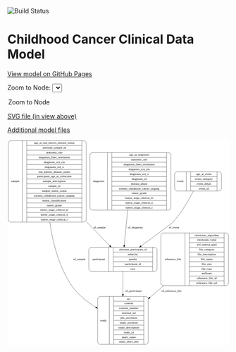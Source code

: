 <link rel='stylesheet' href="assets/style.css">
<link rel='stylesheet' href="https://unpkg.com/leaflet@1.5.1/dist/leaflet.css" integrity="sha512-xwE/Az9zrjBIphAcBb3F6JVqxf46+CDLwfLMHloNu6KEQCAWi6HcDUbeOfBIptF7tcCzusKFjFw2yuvEpDL9wQ==" crossorigin="">
<script type="text/javascript" src="https://code.jquery.com/jquery-3.2.1.min.js"></script>
<script type="text/javascript"  src="https://unpkg.com/leaflet@1.5.1/dist/leaflet.js"></script>
<script type="text/javascript" src="assets/actions.js"></script>

![Build Status](https://github.com/CBIIT/c3d-model/actions/workflows/model-test-and-deploy.yml/badge.svg)

# Childhood Cancer Clinical Data Model

[View model on GitHub Pages](https://cbiit.github.io/c3d-model/)


Zoom to Node: <select id="node_select">
  <option value="">Zoom to Node</option>
</select>
<div id="model"></div>

<p>
<a href="./model-desc/c3d-model.svg">SVG file (in view above)</a>
<p>
<a href="./model-desc">Additional model files</a>
<div id='graph' style='display:off;'>
<svg width="1067pt" height="987pt"
 viewBox="0.00 0.00 1067.00 987.00" xmlns="http://www.w3.org/2000/svg" xmlns:xlink="http://www.w3.org/1999/xlink">
<g id="graph0" class="graph" transform="scale(1 1) rotate(0) translate(4 983)">
<title>Perl</title>
<polygon fill="#ffffff" stroke="transparent" points="-4,4 -4,-983 1063,-983 1063,4 -4,4"/>
<!-- study -->
<g id="node1" class="node">
<title>study</title>
<path fill="none" stroke="#000000" d="M442,-.5C442,-.5 661,-.5 661,-.5 667,-.5 673,-6.5 673,-12.5 673,-12.5 673,-218.5 673,-218.5 673,-224.5 667,-230.5 661,-230.5 661,-230.5 442,-230.5 442,-230.5 436,-230.5 430,-224.5 430,-218.5 430,-218.5 430,-12.5 430,-12.5 430,-6.5 436,-.5 442,-.5"/>
<text text-anchor="middle" x="458" y="-111.8" font-family="Times,serif" font-size="14.00" fill="#000000">study</text>
<polyline fill="none" stroke="#000000" points="486,-.5 486,-230.5 "/>
<text text-anchor="middle" x="496.5" y="-111.8" font-family="Times,serif" font-size="14.00" fill="#000000"> </text>
<polyline fill="none" stroke="#000000" points="507,-.5 507,-230.5 "/>
<text text-anchor="middle" x="579.5" y="-215.3" font-family="Times,serif" font-size="14.00" fill="#000000">acl</text>
<polyline fill="none" stroke="#000000" points="507,-207.5 652,-207.5 "/>
<text text-anchor="middle" x="579.5" y="-192.3" font-family="Times,serif" font-size="14.00" fill="#000000">consent</text>
<polyline fill="none" stroke="#000000" points="507,-184.5 652,-184.5 "/>
<text text-anchor="middle" x="579.5" y="-169.3" font-family="Times,serif" font-size="14.00" fill="#000000">consent_number</text>
<polyline fill="none" stroke="#000000" points="507,-161.5 652,-161.5 "/>
<text text-anchor="middle" x="579.5" y="-146.3" font-family="Times,serif" font-size="14.00" fill="#000000">external_url</text>
<polyline fill="none" stroke="#000000" points="507,-138.5 652,-138.5 "/>
<text text-anchor="middle" x="579.5" y="-123.3" font-family="Times,serif" font-size="14.00" fill="#000000">phs_accession</text>
<polyline fill="none" stroke="#000000" points="507,-115.5 652,-115.5 "/>
<text text-anchor="middle" x="579.5" y="-100.3" font-family="Times,serif" font-size="14.00" fill="#000000">study_acronym</text>
<polyline fill="none" stroke="#000000" points="507,-92.5 652,-92.5 "/>
<text text-anchor="middle" x="579.5" y="-77.3" font-family="Times,serif" font-size="14.00" fill="#000000">study_description</text>
<polyline fill="none" stroke="#000000" points="507,-69.5 652,-69.5 "/>
<text text-anchor="middle" x="579.5" y="-54.3" font-family="Times,serif" font-size="14.00" fill="#000000">study_id</text>
<polyline fill="none" stroke="#000000" points="507,-46.5 652,-46.5 "/>
<text text-anchor="middle" x="579.5" y="-31.3" font-family="Times,serif" font-size="14.00" fill="#000000">study_name</text>
<polyline fill="none" stroke="#000000" points="507,-23.5 652,-23.5 "/>
<text text-anchor="middle" x="579.5" y="-8.3" font-family="Times,serif" font-size="14.00" fill="#000000">study_short_title</text>
<polyline fill="none" stroke="#000000" points="652,-.5 652,-230.5 "/>
<text text-anchor="middle" x="662.5" y="-111.8" font-family="Times,serif" font-size="14.00" fill="#000000"> </text>
</g>
<!-- sample -->
<g id="node2" class="node">
<title>sample</title>
<path fill="none" stroke="#000000" d="M12,-587.5C12,-587.5 363,-587.5 363,-587.5 369,-587.5 375,-593.5 375,-599.5 375,-599.5 375,-966.5 375,-966.5 375,-972.5 369,-978.5 363,-978.5 363,-978.5 12,-978.5 12,-978.5 6,-978.5 0,-972.5 0,-966.5 0,-966.5 0,-599.5 0,-599.5 0,-593.5 6,-587.5 12,-587.5"/>
<text text-anchor="middle" x="34" y="-779.3" font-family="Times,serif" font-size="14.00" fill="#000000">sample</text>
<polyline fill="none" stroke="#000000" points="68,-587.5 68,-978.5 "/>
<text text-anchor="middle" x="78.5" y="-779.3" font-family="Times,serif" font-size="14.00" fill="#000000"> </text>
<polyline fill="none" stroke="#000000" points="89,-587.5 89,-978.5 "/>
<text text-anchor="middle" x="221.5" y="-963.3" font-family="Times,serif" font-size="14.00" fill="#000000">age_at_last_known_disease_status</text>
<polyline fill="none" stroke="#000000" points="89,-955.5 354,-955.5 "/>
<text text-anchor="middle" x="221.5" y="-940.3" font-family="Times,serif" font-size="14.00" fill="#000000">alternate_sample_id</text>
<polyline fill="none" stroke="#000000" points="89,-932.5 354,-932.5 "/>
<text text-anchor="middle" x="221.5" y="-917.3" font-family="Times,serif" font-size="14.00" fill="#000000">anatomic_site</text>
<polyline fill="none" stroke="#000000" points="89,-909.5 354,-909.5 "/>
<text text-anchor="middle" x="221.5" y="-894.3" font-family="Times,serif" font-size="14.00" fill="#000000">diagnosis_finer_resolution</text>
<polyline fill="none" stroke="#000000" points="89,-886.5 354,-886.5 "/>
<text text-anchor="middle" x="221.5" y="-871.3" font-family="Times,serif" font-size="14.00" fill="#000000">diagnosis_icd_cm</text>
<polyline fill="none" stroke="#000000" points="89,-863.5 354,-863.5 "/>
<text text-anchor="middle" x="221.5" y="-848.3" font-family="Times,serif" font-size="14.00" fill="#000000">diagnosis_icd_o</text>
<polyline fill="none" stroke="#000000" points="89,-840.5 354,-840.5 "/>
<text text-anchor="middle" x="221.5" y="-825.3" font-family="Times,serif" font-size="14.00" fill="#000000">last_known_disease_status</text>
<polyline fill="none" stroke="#000000" points="89,-817.5 354,-817.5 "/>
<text text-anchor="middle" x="221.5" y="-802.3" font-family="Times,serif" font-size="14.00" fill="#000000">participant_age_at_collection</text>
<polyline fill="none" stroke="#000000" points="89,-794.5 354,-794.5 "/>
<text text-anchor="middle" x="221.5" y="-779.3" font-family="Times,serif" font-size="14.00" fill="#000000">sample_description</text>
<polyline fill="none" stroke="#000000" points="89,-771.5 354,-771.5 "/>
<text text-anchor="middle" x="221.5" y="-756.3" font-family="Times,serif" font-size="14.00" fill="#000000">sample_id</text>
<polyline fill="none" stroke="#000000" points="89,-748.5 354,-748.5 "/>
<text text-anchor="middle" x="221.5" y="-733.3" font-family="Times,serif" font-size="14.00" fill="#000000">sample_tumor_status</text>
<polyline fill="none" stroke="#000000" points="89,-725.5 354,-725.5 "/>
<text text-anchor="middle" x="221.5" y="-710.3" font-family="Times,serif" font-size="14.00" fill="#000000">toronto_childhood_cancer_staging</text>
<polyline fill="none" stroke="#000000" points="89,-702.5 354,-702.5 "/>
<text text-anchor="middle" x="221.5" y="-687.3" font-family="Times,serif" font-size="14.00" fill="#000000">tumor_classification</text>
<polyline fill="none" stroke="#000000" points="89,-679.5 354,-679.5 "/>
<text text-anchor="middle" x="221.5" y="-664.3" font-family="Times,serif" font-size="14.00" fill="#000000">tumor_grade</text>
<polyline fill="none" stroke="#000000" points="89,-656.5 354,-656.5 "/>
<text text-anchor="middle" x="221.5" y="-641.3" font-family="Times,serif" font-size="14.00" fill="#000000">tumor_stage_clinical_m</text>
<polyline fill="none" stroke="#000000" points="89,-633.5 354,-633.5 "/>
<text text-anchor="middle" x="221.5" y="-618.3" font-family="Times,serif" font-size="14.00" fill="#000000">tumor_stage_clinical_n</text>
<polyline fill="none" stroke="#000000" points="89,-610.5 354,-610.5 "/>
<text text-anchor="middle" x="221.5" y="-595.3" font-family="Times,serif" font-size="14.00" fill="#000000">tumor_stage_clinical_t</text>
<polyline fill="none" stroke="#000000" points="354,-587.5 354,-978.5 "/>
<text text-anchor="middle" x="364.5" y="-779.3" font-family="Times,serif" font-size="14.00" fill="#000000"> </text>
</g>
<!-- sample&#45;&gt;study -->
<g id="edge6" class="edge">
<title>sample&#45;&gt;study</title>
<path fill="none" stroke="#000000" d="M199.9608,-587.4593C214.1689,-488.7811 243.8781,-371.3895 305.5,-282 334.6636,-239.6949 378.3898,-205.0992 420.9253,-178.6201"/>
<polygon fill="#000000" stroke="#000000" points="422.9854,-181.463 429.6945,-173.2631 419.3362,-175.4895 422.9854,-181.463"/>
<text text-anchor="middle" x="342" y="-405.3" font-family="Times,serif" font-size="14.00" fill="#000000">of_sample</text>
</g>
<!-- participant -->
<g id="node4" class="node">
<title>participant</title>
<path fill="none" stroke="#000000" d="M399.5,-351.5C399.5,-351.5 703.5,-351.5 703.5,-351.5 709.5,-351.5 715.5,-357.5 715.5,-363.5 715.5,-363.5 715.5,-454.5 715.5,-454.5 715.5,-460.5 709.5,-466.5 703.5,-466.5 703.5,-466.5 399.5,-466.5 399.5,-466.5 393.5,-466.5 387.5,-460.5 387.5,-454.5 387.5,-454.5 387.5,-363.5 387.5,-363.5 387.5,-357.5 393.5,-351.5 399.5,-351.5"/>
<text text-anchor="middle" x="435.5" y="-405.3" font-family="Times,serif" font-size="14.00" fill="#000000">participant</text>
<polyline fill="none" stroke="#000000" points="483.5,-351.5 483.5,-466.5 "/>
<text text-anchor="middle" x="494" y="-405.3" font-family="Times,serif" font-size="14.00" fill="#000000"> </text>
<polyline fill="none" stroke="#000000" points="504.5,-351.5 504.5,-466.5 "/>
<text text-anchor="middle" x="599.5" y="-451.3" font-family="Times,serif" font-size="14.00" fill="#000000">alternate_participant_id</text>
<polyline fill="none" stroke="#000000" points="504.5,-443.5 694.5,-443.5 "/>
<text text-anchor="middle" x="599.5" y="-428.3" font-family="Times,serif" font-size="14.00" fill="#000000">ethnicity</text>
<polyline fill="none" stroke="#000000" points="504.5,-420.5 694.5,-420.5 "/>
<text text-anchor="middle" x="599.5" y="-405.3" font-family="Times,serif" font-size="14.00" fill="#000000">gender</text>
<polyline fill="none" stroke="#000000" points="504.5,-397.5 694.5,-397.5 "/>
<text text-anchor="middle" x="599.5" y="-382.3" font-family="Times,serif" font-size="14.00" fill="#000000">participant_id</text>
<polyline fill="none" stroke="#000000" points="504.5,-374.5 694.5,-374.5 "/>
<text text-anchor="middle" x="599.5" y="-359.3" font-family="Times,serif" font-size="14.00" fill="#000000">race</text>
<polyline fill="none" stroke="#000000" points="694.5,-351.5 694.5,-466.5 "/>
<text text-anchor="middle" x="705" y="-405.3" font-family="Times,serif" font-size="14.00" fill="#000000"> </text>
</g>
<!-- sample&#45;&gt;participant -->
<g id="edge5" class="edge">
<title>sample&#45;&gt;participant</title>
<path fill="none" stroke="#000000" d="M375.0978,-590.2484C415.8666,-548.3596 456.2604,-506.856 488.0863,-474.1558"/>
<polygon fill="#000000" stroke="#000000" points="490.6903,-476.4985 495.1568,-466.8911 485.6739,-471.6163 490.6903,-476.4985"/>
<text text-anchor="middle" x="439" y="-557.8" font-family="Times,serif" font-size="14.00" fill="#000000">of_sample</text>
</g>
<!-- diagnosis -->
<g id="node3" class="node">
<title>diagnosis</title>
<path fill="none" stroke="#000000" d="M405,-645C405,-645 770,-645 770,-645 776,-645 782,-651 782,-657 782,-657 782,-909 782,-909 782,-915 776,-921 770,-921 770,-921 405,-921 405,-921 399,-921 393,-915 393,-909 393,-909 393,-657 393,-657 393,-651 399,-645 405,-645"/>
<text text-anchor="middle" x="435" y="-779.3" font-family="Times,serif" font-size="14.00" fill="#000000">diagnosis</text>
<polyline fill="none" stroke="#000000" points="477,-645 477,-921 "/>
<text text-anchor="middle" x="487.5" y="-779.3" font-family="Times,serif" font-size="14.00" fill="#000000"> </text>
<polyline fill="none" stroke="#000000" points="498,-645 498,-921 "/>
<text text-anchor="middle" x="629.5" y="-905.8" font-family="Times,serif" font-size="14.00" fill="#000000">age_at_diagnosis</text>
<polyline fill="none" stroke="#000000" points="498,-898 761,-898 "/>
<text text-anchor="middle" x="629.5" y="-882.8" font-family="Times,serif" font-size="14.00" fill="#000000">anatomic_site</text>
<polyline fill="none" stroke="#000000" points="498,-875 761,-875 "/>
<text text-anchor="middle" x="629.5" y="-859.8" font-family="Times,serif" font-size="14.00" fill="#000000">diagnosis_finer_resolution</text>
<polyline fill="none" stroke="#000000" points="498,-852 761,-852 "/>
<text text-anchor="middle" x="629.5" y="-836.8" font-family="Times,serif" font-size="14.00" fill="#000000">diagnosis_icd_cm</text>
<polyline fill="none" stroke="#000000" points="498,-829 761,-829 "/>
<text text-anchor="middle" x="629.5" y="-813.8" font-family="Times,serif" font-size="14.00" fill="#000000">diagnosis_icd_o</text>
<polyline fill="none" stroke="#000000" points="498,-806 761,-806 "/>
<text text-anchor="middle" x="629.5" y="-790.8" font-family="Times,serif" font-size="14.00" fill="#000000">diagnosis_id</text>
<polyline fill="none" stroke="#000000" points="498,-783 761,-783 "/>
<text text-anchor="middle" x="629.5" y="-767.8" font-family="Times,serif" font-size="14.00" fill="#000000">disease_phase</text>
<polyline fill="none" stroke="#000000" points="498,-760 761,-760 "/>
<text text-anchor="middle" x="629.5" y="-744.8" font-family="Times,serif" font-size="14.00" fill="#000000">toronto_childhood_cancer_staging</text>
<polyline fill="none" stroke="#000000" points="498,-737 761,-737 "/>
<text text-anchor="middle" x="629.5" y="-721.8" font-family="Times,serif" font-size="14.00" fill="#000000">tumor_grade</text>
<polyline fill="none" stroke="#000000" points="498,-714 761,-714 "/>
<text text-anchor="middle" x="629.5" y="-698.8" font-family="Times,serif" font-size="14.00" fill="#000000">tumor_stage_clinical_m</text>
<polyline fill="none" stroke="#000000" points="498,-691 761,-691 "/>
<text text-anchor="middle" x="629.5" y="-675.8" font-family="Times,serif" font-size="14.00" fill="#000000">tumor_stage_clinical_n</text>
<polyline fill="none" stroke="#000000" points="498,-668 761,-668 "/>
<text text-anchor="middle" x="629.5" y="-652.8" font-family="Times,serif" font-size="14.00" fill="#000000">tumor_stage_clinical_t</text>
<polyline fill="none" stroke="#000000" points="761,-645 761,-921 "/>
<text text-anchor="middle" x="771.5" y="-779.3" font-family="Times,serif" font-size="14.00" fill="#000000"> </text>
</g>
<!-- diagnosis&#45;&gt;participant -->
<g id="edge3" class="edge">
<title>diagnosis&#45;&gt;participant</title>
<path fill="none" stroke="#000000" d="M574.1972,-644.7988C568.6738,-587.4166 562.5159,-523.443 558.0093,-476.6246"/>
<polygon fill="#000000" stroke="#000000" points="561.487,-476.2237 557.0449,-466.6051 554.5192,-476.8945 561.487,-476.2237"/>
<text text-anchor="middle" x="611" y="-557.8" font-family="Times,serif" font-size="14.00" fill="#000000">of_diagnosis</text>
</g>
<!-- participant&#45;&gt;study -->
<g id="edge2" class="edge">
<title>participant&#45;&gt;study</title>
<path fill="none" stroke="#000000" d="M551.5,-351.364C551.5,-319.7948 551.5,-279.3705 551.5,-240.9387"/>
<polygon fill="#000000" stroke="#000000" points="555.0001,-240.6911 551.5,-230.6911 548.0001,-240.6912 555.0001,-240.6911"/>
<text text-anchor="middle" x="602" y="-252.8" font-family="Times,serif" font-size="14.00" fill="#000000">of_participant</text>
</g>
<!-- reference_file -->
<g id="node5" class="node">
<title>reference_file</title>
<path fill="none" stroke="#000000" d="M746,-282.5C746,-282.5 1047,-282.5 1047,-282.5 1053,-282.5 1059,-288.5 1059,-294.5 1059,-294.5 1059,-523.5 1059,-523.5 1059,-529.5 1053,-535.5 1047,-535.5 1047,-535.5 746,-535.5 746,-535.5 740,-535.5 734,-529.5 734,-523.5 734,-523.5 734,-294.5 734,-294.5 734,-288.5 740,-282.5 746,-282.5"/>
<text text-anchor="middle" x="792" y="-405.3" font-family="Times,serif" font-size="14.00" fill="#000000">reference_file</text>
<polyline fill="none" stroke="#000000" points="850,-282.5 850,-535.5 "/>
<text text-anchor="middle" x="860.5" y="-405.3" font-family="Times,serif" font-size="14.00" fill="#000000"> </text>
<polyline fill="none" stroke="#000000" points="871,-282.5 871,-535.5 "/>
<text text-anchor="middle" x="954.5" y="-520.3" font-family="Times,serif" font-size="14.00" fill="#000000">checksum_algorithm</text>
<polyline fill="none" stroke="#000000" points="871,-512.5 1038,-512.5 "/>
<text text-anchor="middle" x="954.5" y="-497.3" font-family="Times,serif" font-size="14.00" fill="#000000">checksum_value</text>
<polyline fill="none" stroke="#000000" points="871,-489.5 1038,-489.5 "/>
<text text-anchor="middle" x="954.5" y="-474.3" font-family="Times,serif" font-size="14.00" fill="#000000">dcf_indexd_guid</text>
<polyline fill="none" stroke="#000000" points="871,-466.5 1038,-466.5 "/>
<text text-anchor="middle" x="954.5" y="-451.3" font-family="Times,serif" font-size="14.00" fill="#000000">file_category</text>
<polyline fill="none" stroke="#000000" points="871,-443.5 1038,-443.5 "/>
<text text-anchor="middle" x="954.5" y="-428.3" font-family="Times,serif" font-size="14.00" fill="#000000">file_description</text>
<polyline fill="none" stroke="#000000" points="871,-420.5 1038,-420.5 "/>
<text text-anchor="middle" x="954.5" y="-405.3" font-family="Times,serif" font-size="14.00" fill="#000000">file_name</text>
<polyline fill="none" stroke="#000000" points="871,-397.5 1038,-397.5 "/>
<text text-anchor="middle" x="954.5" y="-382.3" font-family="Times,serif" font-size="14.00" fill="#000000">file_size</text>
<polyline fill="none" stroke="#000000" points="871,-374.5 1038,-374.5 "/>
<text text-anchor="middle" x="954.5" y="-359.3" font-family="Times,serif" font-size="14.00" fill="#000000">file_type</text>
<polyline fill="none" stroke="#000000" points="871,-351.5 1038,-351.5 "/>
<text text-anchor="middle" x="954.5" y="-336.3" font-family="Times,serif" font-size="14.00" fill="#000000">md5sum</text>
<polyline fill="none" stroke="#000000" points="871,-328.5 1038,-328.5 "/>
<text text-anchor="middle" x="954.5" y="-313.3" font-family="Times,serif" font-size="14.00" fill="#000000">reference_file_id</text>
<polyline fill="none" stroke="#000000" points="871,-305.5 1038,-305.5 "/>
<text text-anchor="middle" x="954.5" y="-290.3" font-family="Times,serif" font-size="14.00" fill="#000000">reference_file_url</text>
<polyline fill="none" stroke="#000000" points="1038,-282.5 1038,-535.5 "/>
<text text-anchor="middle" x="1048.5" y="-405.3" font-family="Times,serif" font-size="14.00" fill="#000000"> </text>
</g>
<!-- reference_file&#45;&gt;study -->
<g id="edge1" class="edge">
<title>reference_file&#45;&gt;study</title>
<path fill="none" stroke="#000000" d="M747.6857,-282.4C725.4176,-263.456 702.6127,-244.0553 680.7935,-225.4932"/>
<polygon fill="#000000" stroke="#000000" points="683.004,-222.7785 673.1194,-218.9646 678.4682,-228.1102 683.004,-222.7785"/>
<text text-anchor="middle" x="785" y="-252.8" font-family="Times,serif" font-size="14.00" fill="#000000">of_reference_file</text>
</g>
<!-- event -->
<g id="node6" class="node">
<title>event</title>
<path fill="none" stroke="#000000" d="M812,-737C812,-737 1013,-737 1013,-737 1019,-737 1025,-743 1025,-749 1025,-749 1025,-817 1025,-817 1025,-823 1019,-829 1013,-829 1013,-829 812,-829 812,-829 806,-829 800,-823 800,-817 800,-817 800,-749 800,-749 800,-743 806,-737 812,-737"/>
<text text-anchor="middle" x="828" y="-779.3" font-family="Times,serif" font-size="14.00" fill="#000000">event</text>
<polyline fill="none" stroke="#000000" points="856,-737 856,-829 "/>
<text text-anchor="middle" x="866.5" y="-779.3" font-family="Times,serif" font-size="14.00" fill="#000000"> </text>
<polyline fill="none" stroke="#000000" points="877,-737 877,-829 "/>
<text text-anchor="middle" x="940.5" y="-813.8" font-family="Times,serif" font-size="14.00" fill="#000000">age_at_event</text>
<polyline fill="none" stroke="#000000" points="877,-806 1004,-806 "/>
<text text-anchor="middle" x="940.5" y="-790.8" font-family="Times,serif" font-size="14.00" fill="#000000">event_category</text>
<polyline fill="none" stroke="#000000" points="877,-783 1004,-783 "/>
<text text-anchor="middle" x="940.5" y="-767.8" font-family="Times,serif" font-size="14.00" fill="#000000">event_detail</text>
<polyline fill="none" stroke="#000000" points="877,-760 1004,-760 "/>
<text text-anchor="middle" x="940.5" y="-744.8" font-family="Times,serif" font-size="14.00" fill="#000000">event_id</text>
<polyline fill="none" stroke="#000000" points="1004,-737 1004,-829 "/>
<text text-anchor="middle" x="1014.5" y="-779.3" font-family="Times,serif" font-size="14.00" fill="#000000"> </text>
</g>
<!-- event&#45;&gt;participant -->
<g id="edge4" class="edge">
<title>event&#45;&gt;participant</title>
<path fill="none" stroke="#000000" d="M890.4367,-736.8665C868.94,-694.8756 833.4261,-632.6535 791.5,-587 784.9699,-579.8893 704.8611,-520.8452 638.9648,-472.6788"/>
<polygon fill="#000000" stroke="#000000" points="640.7338,-469.6366 630.5946,-466.5631 636.6042,-475.2887 640.7338,-469.6366"/>
<text text-anchor="middle" x="797" y="-557.8" font-family="Times,serif" font-size="14.00" fill="#000000">of_event</text>
</g>
</g>
</svg>
</div>
